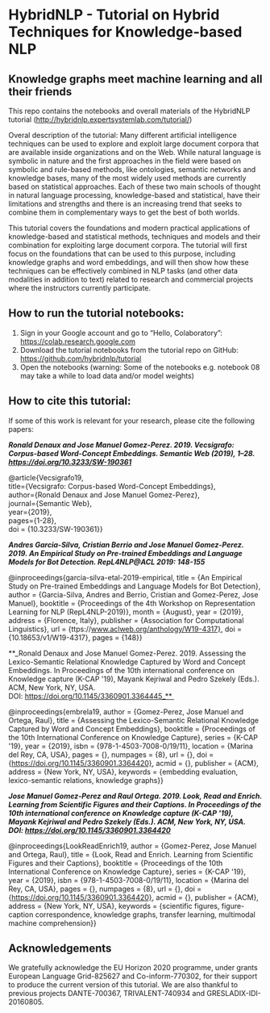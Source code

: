 # HybridNLP - Tutorial on Hybrid Techniques for Knowledge-based NLP
## Knowledge graphs meet machine learning and all their friends

This repo contains the notebooks and overall materials of the HybridNLP tutorial (http://hybridnlp.expertsystemlab.com/tutorial/)

Overal description of the tutorial: Many different artificial intelligence techniques can be used to explore and exploit large document corpora that are available inside organizations and on the Web. While natural language is symbolic in nature and the first approaches in the field were based on symbolic and rule-based methods, like ontologies, semantic networks and knowledge bases, many of the most widely used methods are currently based on statistical approaches. Each of these two main schools of thought in natural language processing, knowledge-based and statistical, have their limitations and strengths and there is an increasing trend that seeks to combine them in complementary ways to get the best of both worlds.

This tutorial covers the foundations and modern practical applications of knowledge-based and statistical methods, techniques and models and their combination for exploiting large document corpora. The tutorial will first focus on the foundations that can be used to this purpose, including knowledge graphs and word embeddings, and will then show how these techniques can be effectively combined in NLP tasks (and other data modalities in addition to text) related to research and commercial projects where the instructors currently participate.

## How to run the tutorial notebooks:
1. Sign in your Google account and go to “Hello, Colaboratory”: https://colab.research.google.com 
2. Download the tutorial notebooks from the tutorial repo on GitHub: https://github.com/hybridnlp/tutorial 
3. Open the notebooks (warning: Some of the notebooks e.g. notebook 08 may take a while to load data and/or model weights)


## How to cite this tutorial:
If some of this work is relevant for your research, please cite the following papers:

**_Ronald Denaux and Jose Manuel Gomez-Perez. 2019. Vecsigrafo: Corpus-based Word-Concept Embeddings. Semantic Web (2019), 1–28. https://doi.org/10.3233/SW-190361_**

@article{Vecsigrafo19,  
title={Vecsigrafo: Corpus-based Word-Concept Embeddings},  
author={Ronald Denaux and Jose Manuel Gomez-Perez},  
journal={Semantic Web},  
year={2019},  
pages={1-28},  
doi = {10.3233/SW-190361}}  

**_Andres Garcia-Silva, Cristian Berrio and Jose Manuel Gomez-Perez. 2019. An Empirical Study on Pre-trained Embeddings and Language Models for Bot Detection. RepL4NLP@ACL 2019: 148-155_**

@inproceedings{garcia-silva-etal-2019-empirical,
title = {An Empirical Study on Pre-trained Embeddings and Language Models for Bot Detection},
author = {Garcia-Silva, Andres  and Berrio, Cristian  and Gomez-Perez, Jose Manuel},
booktitle = {Proceedings of the 4th Workshop on Representation Learning for NLP (RepL4NLP-2019)},
month = {August},
year = {2019},
address = {Florence, Italy},
publisher = {Association for Computational Linguistics},
url = {ttps://www.aclweb.org/anthology/W19-4317},
doi = {10.18653/v1/W19-4317},
pages = {148}}

**_Ronald Denaux and Jose Manuel Gomez-Perez. 2019. Assessing the Lexico-Semantic Relational Knowledge Captured by Word and Concept Embeddings. In Proceedings of the 10th international conference on Knowledge capture (K-CAP '19), Mayank Kejriwal and Pedro Szekely (Eds.). ACM, New York, NY, USA. DOI: https://doi.org/10.1145/3360901.3364445_** 

@inproceedings{embrela19,
author = {Gomez-Perez, Jose Manuel and Ortega, Raul},
title = {Assessing the Lexico-Semantic Relational Knowledge Captured by Word and Concept Embeddings},
booktitle = {Proceedings of the 10th International Conference on Knowledge Capture},
series = {K-CAP '19},
year = {2019},
isbn = {978-1-4503-7008-0/19/11},
location = {Marina del Rey, CA, USA},
pages = {},
numpages = {8},
url = {},
doi = {https://doi.org/10.1145/3360901.3364420},
acmid = {},
publisher = {ACM},
address = {New York, NY, USA},
keywords = {embedding evaluation, lexico-semantic relations, knowledge graphs}}

**_Jose Manuel Gomez-Perez and Raul Ortega. 2019. Look, Read and Enrich. Learning from Scientific Figures and their Captions. In Proceedings of the 10th international conference on Knowledge capture (K-CAP '19), Mayank Kejriwal and Pedro Szekely (Eds.). ACM, New York, NY, USA. DOI: https://doi.org/10.1145/3360901.3364420_**

@inproceedings{LookReadEnrich19,
 author = {Gomez-Perez, Jose Manuel and Ortega, Raul},
 title = {Look, Read and Enrich. Learning from Scientific Figures and their Captions},
 booktitle = {Proceedings of the 10th International Conference on Knowledge Capture},
 series = {K-CAP '19},
 year = {2019},
 isbn = {978-1-4503-7008-0/19/11},
 location = {Marina del Rey, CA, USA},
 pages = {},
 numpages = {8},
 url = {},
 doi = {https://doi.org/10.1145/3360901.3364420},
 acmid = {},
 publisher = {ACM},
 address = {New York, NY, USA},
 keywords = {scientific figures, figure-caption correspondence, knowledge graphs, transfer learning, multimodal machine comprehension}}
  
## Acknowledgements
We gratefully acknowledge the EU Horizon 2020 programme, under grants European Language Grid-825627 and Co-inform-770302, for their support to produce the current version of this tutorial. We are also thankful to previous projects DANTE-700367, TRIVALENT-740934 and GRESLADIX-IDI-20160805.
